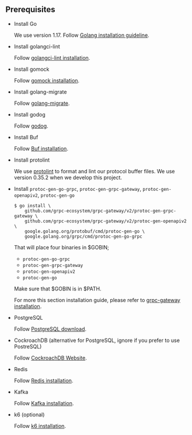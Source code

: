 ## Prerequisites

- Install Go

    We use version 1.17. Follow [Golang installation guideline](https://golang.org/doc/install).

- Install golangci-lint

    Follow [golangci-lint installation](https://golangci-lint.run/usage/install/).

- Install gomock

    Follow [gomock installation](https://github.com/golang/mock).

- Install golang-migrate

    Follow [golang-migrate](https://github.com/golang-migrate/migrate/blob/master/cmd/migrate/README.md).

- Install godog

    Follow [godog](https://github.com/cucumber/godog/#install).

- Install Buf

    Follow [Buf installation](https://docs.buf.build/installation).

- Install protolint

    We use [protolint](https://github.com/yoheimuta/protolint) to format and lint our protocol buffer files.
    We use version 0.35.2 when we develop this project.

- Install `protoc-gen-go-grpc`, `protoc-gen-grpc-gateway`, `protoc-gen-openapiv2`, `protoc-gen-go` 

    ```
    $ go install \
        github.com/grpc-ecosystem/grpc-gateway/v2/protoc-gen-grpc-gateway \
        github.com/grpc-ecosystem/grpc-gateway/v2/protoc-gen-openapiv2 \
        google.golang.org/protobuf/cmd/protoc-gen-go \
        google.golang.org/grpc/cmd/protoc-gen-go-grpc
    ```

    That will place four binaries in $GOBIN;

    - `protoc-gen-go-grpc`
    - `protoc-gen-grpc-gateway`
    - `protoc-gen-openapiv2`
    - `protoc-gen-go`

    Make sure that $GOBIN is in $PATH.

    For more this section installation guide, please refer to [grpc-gateway installation](https://github.com/grpc-ecosystem/grpc-gateway#installation).

- PostgreSQL

    Follow [PostgreSQL download](https://www.postgresql.org/download/).

- CockroachDB (alternative for PostgreSQL, ignore if you prefer to use PostreSQL)

    Follow [CockroachDB Website](https://www.cockroachlabs.com/docs/cockroachcloud/quickstart.html).

- Redis

    Follow [Redis installation](https://redis.io/topics/quickstart).

- Kafka

    Follow [Kafka installation](https://kafka.apache.org/quickstart).

- k6 (optional)

    Follow [k6 installation](https://k6.io/docs/getting-started/installation/).
